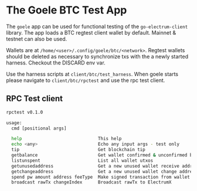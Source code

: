 # The Goele BTC Test App

The `goele` app can be used for functional testing of the `go-electrum-client` library. The app  loads a BTC regtest client wallet by default. Mainnet & testnet can also be used.

Wallets are at `/home/<user>/.config/goele/btc/<network>`. Regtest wallets should be deleted as necessary to synchronize txs with the a newly started harness. Checkout the DISCARD env var.

Use the harness scripts at `client/btc/test_harness`. When goele starts please navigate to `client/btc/rpctest` and use the rpc test client.

## RPC Test client

```bash
rpctest v0.1.0

usage:
  cmd [positional args]

  help                             This help
  echo <any>                       Echo any input args - test only
  tip                              Get blockchain tip
  getbalance                       Get wallet confirmed & unconfirmed balance
  listunspent                      List all wallet utxos
  getunusedaddress                 Get a new unused wallet receive address
  getchangeaddress                 Get a new unused wallet change address
  spend pw amount address feeType  Make signed transaction from wallet utxos
  broadcast rawTx changeIndex      Broadcast rawTx to ElectrumX
```
